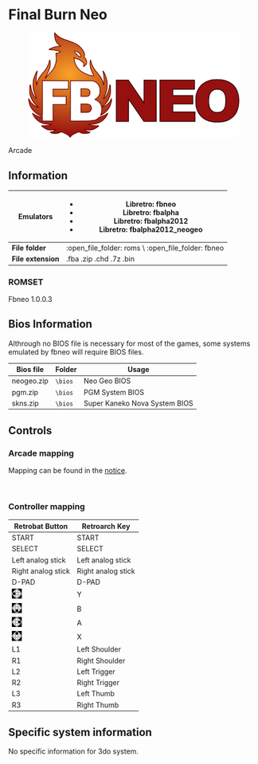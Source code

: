 # Final Burn Neo

<figure><img src="https://raw.githubusercontent.com/fabricecaruso/es-theme-carbon/5149a33eed46b2af638b06119397d4023b75131f/art/logos/fbneo.svg" alt=""><figcaption></figcaption></figure>

Arcade

## Information

| **Emulators**      | <ul><li>Libretro: fbneo</li><li>Libretro: fbalpha</li><li>Libretro: fbalpha2012</li><li>Libretro: fbalpha2012_neogeo</li></ul> |
| ------------------ | ------------------------------------------------------------------------------------------------------------------------------ |
| **File folder**    | :open\_file\_folder: roms \ :open\_file\_folder: fbneo                                                                         |
| **File extension** | .fba .zip .chd .7z .bin                                                                                                        |

### ROMSET&#x20;

Fbneo 1.0.0.3

## Bios Information

Althrough no BIOS file is necessary for most of the games, some systems emulated by fbneo will require BIOS files.

| Bios file  | Folder  | Usage                         |
| ---------- | ------- | ----------------------------- |
| neogeo.zip | `\bios` | Neo Geo BIOS                  |
| pgm.zip    | `\bios` | PGM System BIOS               |
| skns.zip   | `\bios` | Super Kaneko Nova System BIOS |

## Controls

### Arcade mapping

Mapping can be found in the [notice](http://retrobat.ovh/notice/notice.pdf).

<figure><img src="https://i.imgur.com/kXBcdsB.png" alt=""><figcaption></figcaption></figure>

### Controller mapping

| Retrobat Button                                | Retroarch Key      |
| ---------------------------------------------- | ------------------ |
| START                                          | START              |
| SELECT                                         | SELECT             |
| Left analog stick                              | Left analog stick  |
| Right analog stick                             | Right analog stick |
| D-PAD                                          | D-PAD              |
| ![](<../../.gitbook/assets/image (2) (1).png>) | Y                  |
| ![](<../../.gitbook/assets/image (1) (2).png>) | B                  |
| ![](<../../.gitbook/assets/image (4).png>)     | A                  |
| ![](<../../.gitbook/assets/image (3) (1).png>) | X                  |
| L1                                             | Left Shoulder      |
| R1                                             | Right Shoulder     |
| L2                                             | Left Trigger       |
| R2                                             | Right Trigger      |
| L3                                             | Left Thumb         |
| R3                                             | Right Thumb        |

## Specific system information

No specific information for 3do system.
